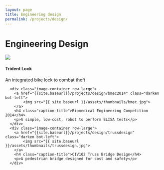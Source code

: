 ```yaml
---
layout: page
title: Engineering design
permalink: /projects/design/
---
```


Engineering Design
====

<div>
      <div class="image-container row-large">
        <a href="{{site.baseurl}}/projects/design/trident" class="darken bot-left">
            <img src="{{ site.baseurl }}/assets/thumbnails/trident.png">
        </a>
        <h4 class="caption-title">Trident Lock</h4>
        <p>An integrated bike lock to combat theft</p>            
      </div>

      <div class="image-container row-large">
        <a href="{{site.baseurl}}/projects/design/bmec2014" class="darken bot-left">
            <img src="{{ site.baseurl }}/assets/thumbnails/bmec.jpg">
        </a>
        <h4 class="caption-title">Biomedical Engineering Competition 2014</h4>
        <p>A simple, low-cost, robot to perform ELISA tests</p>
      </div>
      <div class="image-container row-large">
        <a href="{{site.baseurl}}/projects/design/trussdesign" class="darken bot-left">
            <img src="{{ site.baseurl }}/assets/thumbnails/trussdesign.jpg">
        </a>
        <h4 class="caption-title">CIV102 Truss Bridge Design</h4>
        <p>A pedestrian bridge designed for cost and safety</p>
      </div>
</div>